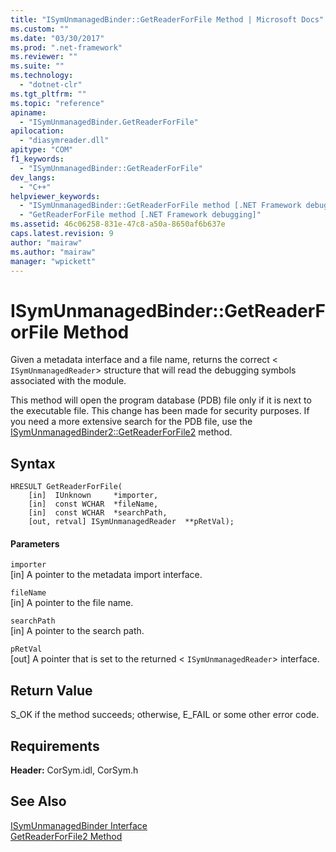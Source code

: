 ```yaml
---
title: "ISymUnmanagedBinder::GetReaderForFile Method | Microsoft Docs"
ms.custom: ""
ms.date: "03/30/2017"
ms.prod: ".net-framework"
ms.reviewer: ""
ms.suite: ""
ms.technology: 
  - "dotnet-clr"
ms.tgt_pltfrm: ""
ms.topic: "reference"
apiname: 
  - "ISymUnmanagedBinder.GetReaderForFile"
apilocation: 
  - "diasymreader.dll"
apitype: "COM"
f1_keywords: 
  - "ISymUnmanagedBinder::GetReaderForFile"
dev_langs: 
  - "C++"
helpviewer_keywords: 
  - "ISymUnmanagedBinder::GetReaderForFile method [.NET Framework debugging]"
  - "GetReaderForFile method [.NET Framework debugging]"
ms.assetid: 46c06258-831e-47c8-a50a-8650af6b637e
caps.latest.revision: 9
author: "mairaw"
ms.author: "mairaw"
manager: "wpickett"
---
```

# ISymUnmanagedBinder::GetReaderForFile Method
Given a metadata interface and a file name, returns the correct <<!--zz xref:ISymUnmanagedReader --> `ISymUnmanagedReader`> structure that will read the debugging symbols associated with the module.  
  
 This method will open the program database (PDB) file only if it is next to the executable file. This change has been made for security purposes. If you need a more extensive search for the PDB file, use the [ISymUnmanagedBinder2::GetReaderForFile2](../../../../docs/framework/unmanaged-api/diagnostics/isymunmanagedbinder2-getreaderforfile2-method.md) method.  
  
## Syntax  
  
```  
HRESULT GetReaderForFile(  
    [in]  IUnknown     *importer,  
    [in]  const WCHAR  *fileName,  
    [in]  const WCHAR  *searchPath,  
    [out, retval] ISymUnmanagedReader  **pRetVal);  
```  
  
#### Parameters  
 `importer`  
 [in] A pointer to the metadata import interface.  
  
 `fileName`  
 [in] A pointer to the file name.  
  
 `searchPath`  
 [in] A pointer to the search path.  
  
 `pRetVal`  
 [out] A pointer that is set to the returned <<!--zz xref:ISymUnmanagedReader --> `ISymUnmanagedReader`> interface.  
  
## Return Value  
 S_OK if the method succeeds; otherwise, E_FAIL or some other error code.  
  
## Requirements  
 **Header:** CorSym.idl, CorSym.h  
  
## See Also  
 [ISymUnmanagedBinder Interface](../../../../docs/framework/unmanaged-api/diagnostics/isymunmanagedbinder-interface.md)   
 [GetReaderForFile2 Method](../../../../docs/framework/unmanaged-api/diagnostics/isymunmanagedbinder2-getreaderforfile2-method.md)